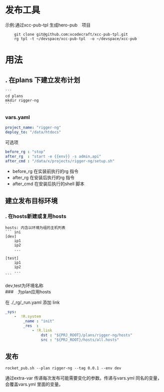 # 发布工具

示例:通过xcc-pub-tpl 生成hero-pub　项目
``` shell
    git clone git@github.com:xcodecraft/xcc-pub-tpl.git
    rg tpl -t ~/devspace/xcc-pub-tpl  -o ~/devspace/xcc-pub

```
# 用法



## . 在plans 下建立发布计划
    ```
    cd plans
    mkdir rigger-ng
    ```

###   vars.yaml

   ``` yaml
   project_name: "rigger-ng"
   deploy_to: "/data/htdocs"
   ```
   可选项
   ``` yaml
   before_rg : "stop"
   after_rg  : "start -e {{env}} -s admin,api"
   after_cmd : "/data/x/projects/rigger-ng/setup.sh"
   ```
   * before_rg  在实装前执行的rg 指令
   * after_rg   在安装后执行的rg 指令
   * after_cmd  在安装后执行的shell 脚本

## 建立发布目标环境
### . 在hosts新建或复用hosts 

    hosts: 内含以环境为组的主机列表
    ``` ini
    [dev]
        ip1
        ip2
        ...

    [test]
        ip1
        ip2
        ...
    ```
dev,test为环境名称   
###　为plan应用hosts

在 ./_rg/_run.yaml 添加 link
``` yaml
_sys:
    -  !R.system
        _name : "init"
        _res  :
            - !R.link
                dst : "${PRJ_ROOT}/plans/rigger-ng/hosts"
                src : "${PRJ_ROOT}/hosts/all.hosts"
```

## 发布

 ``` shell
 rocket_pub.sh --plan rigger-ng --tag 0.0.1 --env dev

 ```

 通过extra-var 传递每次发布可能需要变化的参数。传递与vars.yml 同名的变量，会覆盖vars.yml 里面的变量。
